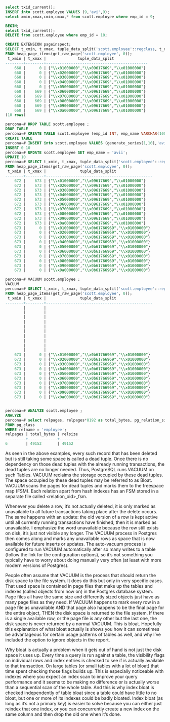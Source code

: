```sql
select txid_current();
INSERT into scott.employee VALUES (9,'avi',9);
select xmin,xmax,cmin,cmax,* from scott.employee where emp_id = 9;

BEGIN;
select txid_current();
DELETE from scott.employee where emp_id = 10;

CREATE EXTENSION pageinspect;
SELECT t_xmin, t_xmax, tuple_data_split('scott.employee'::regclass, t_data, t_infomask, t_infomask2, t_bits) 
FROM heap_page_items(get_raw_page('scott.employee', 0));
 t_xmin | t_xmax |              tuple_data_split               
--------+--------+---------------------------------------------
    668 |      0 | {"\\x01000000","\\x09617669","\\x01000000"}
    668 |      0 | {"\\x02000000","\\x09617669","\\x01000000"}
    668 |      0 | {"\\x03000000","\\x09617669","\\x01000000"}
    668 |      0 | {"\\x04000000","\\x09617669","\\x01000000"}
    668 |      0 | {"\\x05000000","\\x09617669","\\x01000000"}
    668 |    669 | {"\\x06000000","\\x09617669","\\x01000000"}
    668 |    669 | {"\\x07000000","\\x09617669","\\x01000000"}
    668 |    669 | {"\\x08000000","\\x09617669","\\x01000000"}
    668 |    669 | {"\\x09000000","\\x09617669","\\x01000000"}
    668 |    669 | {"\\x0a000000","\\x09617669","\\x01000000"}
(10 rows)

percona=# DROP TABLE scott.employee ;
DROP TABLE
percona=# CREATE TABLE scott.employee (emp_id INT, emp_name VARCHAR(100), dept_id INT);
CREATE TABLE
percona=# INSERT into scott.employee VALUES (generate_series(1,10),'avi',1);
INSERT 0 10
percona=# UPDATE scott.employee SET emp_name = 'avii';
UPDATE 10
percona=# SELECT t_xmin, t_xmax, tuple_data_split('scott.employee'::regclass, t_data, t_infomask, t_infomask2, t_bits) 
FROM heap_page_items(get_raw_page('scott.employee', 0));
 t_xmin | t_xmax |               tuple_data_split                
--------+--------+-----------------------------------------------
    672 |    673 | {"\\x01000000","\\x09617669","\\x01000000"}
    672 |    673 | {"\\x02000000","\\x09617669","\\x01000000"}
    672 |    673 | {"\\x03000000","\\x09617669","\\x01000000"}
    672 |    673 | {"\\x04000000","\\x09617669","\\x01000000"}
    672 |    673 | {"\\x05000000","\\x09617669","\\x01000000"}
    672 |    673 | {"\\x06000000","\\x09617669","\\x01000000"}
    672 |    673 | {"\\x07000000","\\x09617669","\\x01000000"}
    672 |    673 | {"\\x08000000","\\x09617669","\\x01000000"}
    672 |    673 | {"\\x09000000","\\x09617669","\\x01000000"}
    672 |    673 | {"\\x0a000000","\\x09617669","\\x01000000"}
    673 |      0 | {"\\x01000000","\\x0b61766969","\\x01000000"}
    673 |      0 | {"\\x02000000","\\x0b61766969","\\x01000000"}
    673 |      0 | {"\\x03000000","\\x0b61766969","\\x01000000"}
    673 |      0 | {"\\x04000000","\\x0b61766969","\\x01000000"}
    673 |      0 | {"\\x05000000","\\x0b61766969","\\x01000000"}
    673 |      0 | {"\\x06000000","\\x0b61766969","\\x01000000"}
    673 |      0 | {"\\x07000000","\\x0b61766969","\\x01000000"}
    673 |      0 | {"\\x08000000","\\x0b61766969","\\x01000000"}
    673 |      0 | {"\\x09000000","\\x0b61766969","\\x01000000"}
    673 |      0 | {"\\x0a000000","\\x0b61766969","\\x01000000"}

percona=# VACUUM scott.employee ;
VACUUM
percona=# SELECT t_xmin, t_xmax, tuple_data_split('scott.employee'::regclass, t_data, t_infomask, t_infomask2, t_bits) 
FROM heap_page_items(get_raw_page('scott.employee', 0));
 t_xmin | t_xmax |               tuple_data_split                
--------+--------+-----------------------------------------------
        |        | 
        |        | 
        |        | 
        |        | 
        |        | 
        |        | 
        |        | 
        |        | 
        |        | 
        |        | 
    673 |      0 | {"\\x01000000","\\x0b61766969","\\x01000000"}
    673 |      0 | {"\\x02000000","\\x0b61766969","\\x01000000"}
    673 |      0 | {"\\x03000000","\\x0b61766969","\\x01000000"}
    673 |      0 | {"\\x04000000","\\x0b61766969","\\x01000000"}
    673 |      0 | {"\\x05000000","\\x0b61766969","\\x01000000"}
    673 |      0 | {"\\x06000000","\\x0b61766969","\\x01000000"}
    673 |      0 | {"\\x07000000","\\x0b61766969","\\x01000000"}
    673 |      0 | {"\\x08000000","\\x0b61766969","\\x01000000"}
    673 |      0 | {"\\x09000000","\\x0b61766969","\\x01000000"}
    673 |      0 | {"\\x0a000000","\\x0b61766969","\\x01000000"}


percona=# ANALYZE scott.employee ;
ANALYZE
percona=# select relpages, relpages*8192 as total_bytes, pg_relation_size('scott.employee') as relsize 
FROM pg_class 
WHERE relname = 'employee';
relpages | total_bytes | relsize 
---------+-------------+---------
6        | 49152       | 49152

```

As seen in the above examples, every such record that has been deleted but is still taking some space is called a dead tuple. Once there is no dependency on those dead tuples with the already running transactions, the dead tuples are no longer needed. Thus, PostgreSQL runs VACUUM on such Tables. VACUUM reclaims the storage occupied by these dead tuples. The space occupied by these dead tuples may be referred to as Bloat. VACUUM scans the pages for dead tuples and marks them to the freespace map (FSM). Each relation apart from hash indexes has an FSM stored in a separate file called <relation_oid>_fsm.

Whenever you delete a row, it’s not actually deleted, it is only marked as unavailable to all future transactions taking place after the delete occurs. The same happens with an update: the old version of a row is kept active until all currently running transactions have finished, then it is marked as unavailable. I emphasize the word unavailable because the row still exists on disk, it’s just not visible any longer. The VACUUM process in Postgres then comes along and marks any unavailable rows as space that is now available for future inserts or updates. The auto-vacuum process is configured to run VACUUM automatically after so many writes to a table (follow the link for the configuration options), so it’s not something you typically have to worry about doing manually very often (at least with more modern versions of Postgres).

People often assume that VACUUM is the process that should return the disk space to the file system. It does do this but only in very specific cases. That used space is contained in page files that make up the tables and indexes (called objects from now on) in the Postgres database system. Page files all have the same size and differently sized objects just have as many page files as they need. If VACUUM happens to mark every row in a page file as unavailable AND that page also happens to be the final page for the entire object, THEN the disk space is returned to the file system. If there is a single available row, or the page file is any other but the last one, the disk space is never returned by a normal VACUUM. This is bloat. Hopefully this explanation of what bloat actually is shows you how it can sometimes be advantageous for certain usage patterns of tables as well, and why I’ve included the option to ignore objects in the report.

Why bloat is actually a problem when it gets out of hand is not just the disk space it uses up. Every time a query is run against a table, the visibility flags on individual rows and index entries is checked to see if is actually available to that transaction. On large tables (or small tables with a lot of bloat) that time spent checking those flags builds up. This is especially noticeable with indexes where you expect an index scan to improve your query performance and it seems to be making no difference or is actually worse than a sequential scan of the whole table. And this is why index bloat is checked independently of table bloat since a table could have little to no bloat, but one or more of its indexes could be badly bloated. Index bloat (as long as it’s not a primary key) is easier to solve because you can either just reindex that one index, or you can concurrently create a new index on the same column and then drop the old one when it’s done.

